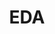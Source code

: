 ---
layout: list
title:  EDA
slug:   EDA
description: >
  Here, I share what I learn about Electronic Design Automation
menu: true
---